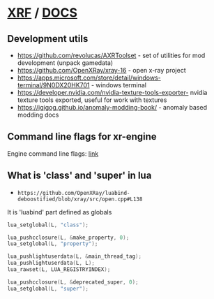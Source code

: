 # [XRF](../README.md) / [DOCS](./README.md)

## Development utils

- https://github.com/revolucas/AXRToolset - set of utilities for mod development (unpack gamedata)
- https://github.com/OpenXRay/xray-16 - open x-ray project
- https://apps.microsoft.com/store/detail/windows-terminal/9N0DX20HK701 - windows terminal
- https://developer.nvidia.com/nvidia-texture-tools-exporter- nvidia texture tools exported, useful for work with textures
- https://igigog.github.io/anomaly-modding-book/ - anomaly based modding docs

## Command line flags for xr-engine

Engine command line flags: [link](https://github.com/OpenXRay/xray-16/wiki/%5BEN%5D-Engine's-command-line-keys)

## What is 'class' and 'super' in lua

- `https://github.com/OpenXRay/luabind-deboostified/blob/xray/src/open.cpp#L138`

It is 'luabind' part defined as globals

```c++
lua_setglobal(L, "class");

lua_pushcclosure(L, &make_property, 0);
lua_setglobal(L, "property");

lua_pushlightuserdata(L, &main_thread_tag);
lua_pushlightuserdata(L, L);
lua_rawset(L, LUA_REGISTRYINDEX);

lua_pushcclosure(L, &deprecated_super, 0);
lua_setglobal(L, "super");
```
